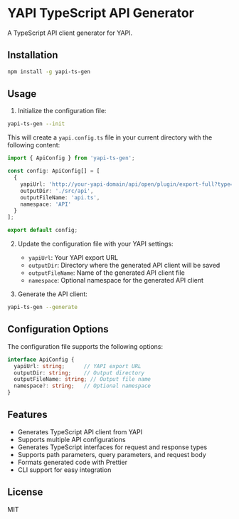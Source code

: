 # YAPI TypeScript API Generator

A TypeScript API client generator for YAPI.

## Installation

```bash
npm install -g yapi-ts-gen
```

## Usage

1. Initialize the configuration file:

```bash
yapi-ts-gen --init
```

This will create a `yapi.config.ts` file in your current directory with the following content:

```typescript
import { ApiConfig } from 'yapi-ts-gen';

const config: ApiConfig[] = [
  {
    yapiUrl: 'http://your-yapi-domain/api/open/plugin/export-full?type=json&pid=your-project-id&status=all&token=your-token',
    outputDir: './src/api',
    outputFileName: 'api.ts',
    namespace: 'API'
  }
];

export default config;
```

2. Update the configuration file with your YAPI settings:
   - `yapiUrl`: Your YAPI export URL
   - `outputDir`: Directory where the generated API client will be saved
   - `outputFileName`: Name of the generated API client file
   - `namespace`: Optional namespace for the generated API client

3. Generate the API client:

```bash
yapi-ts-gen --generate
```

## Configuration Options

The configuration file supports the following options:

```typescript
interface ApiConfig {
  yapiUrl: string;      // YAPI export URL
  outputDir: string;    // Output directory
  outputFileName: string; // Output file name
  namespace?: string;   // Optional namespace
}
```

## Features

- Generates TypeScript API client from YAPI
- Supports multiple API configurations
- Generates TypeScript interfaces for request and response types
- Supports path parameters, query parameters, and request body
- Formats generated code with Prettier
- CLI support for easy integration

## License

MIT